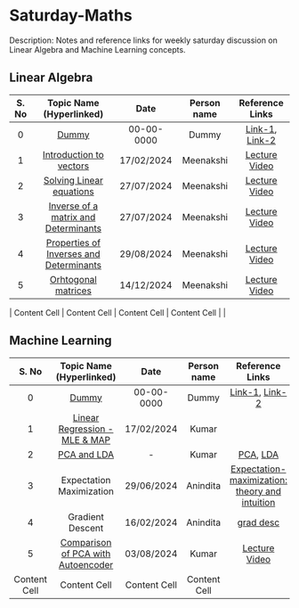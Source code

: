 # Saturday-Maths

Description: Notes and reference links for weekly saturday discussion on Linear Algebra and Machine Learning concepts.

## Linear Algebra
| S. No | Topic Name (Hyperlinked)  | Date | Person name | Reference Links |
| :---: | :---: | :---: | :---: | :---: | 
| 0  | [Dummy](https://github.com/cvthirumalakumar/Saturday-Maths/blob/main/Notes/LA/Dummy.pdf)  | 00-00-0000  | Dummy  | [Link-1](https://github.com/cvthirumalakumar/Saturday-Maths), [Link-2](https://github.com/cvthirumalakumar/Saturday-Maths) |
| 1  | [Introduction to vectors](https://github.com/Meenakshi-mini/Saturday-Maths/blob/main/Notes/LA/Vectors.pdf) | 17/02/2024 | Meenakshi | [Lecture Video](https://www.khanacademy.org/math/linear-algebra/vectors-and-spaces/vectors/v/vector-introduction-linear-algebra) |
| 2  | [Solving Linear equations](https://github.com/Meenakshi-mini/Saturday-Maths/blob/main/Notes/LA/Solving%20linear%20equations.pdf) | 27/07/2024 | Meenakshi | [Lecture Video](https://www.youtube.com/watch?v=ZK3O402wf1c&list=PL49CF3715CB9EF31D&index=1) |
| 3  | [Inverse of a matrix and Determinants](https://github.com/Meenakshi-mini/Saturday-Maths/blob/main/Notes/LA/Matrix%20inverse.pdf) | 27/07/2024 | Meenakshi | [Lecture Video](https://www.khanacademy.org/math/linear-algebra/matrix-transformations/inverse-transformations/v/linear-algebra-introduction-to-the-inverse-of-a-function) |
| 4  | [Properties of Inverses and Determinants](https://github.com/Meenakshi-mini/Saturday-Maths/blob/921272cf91f9eaa7d80f588cca7fc0a5320b5b13/Notes/LA/Properties%20of%20determinants%20and%20inverses.pdf) | 29/08/2024 | Meenakshi | [Lecture Video](https://www.khanacademy.org/math/linear-algebra/matrix-transformations/determinant-depth/v/linear-algebra-determinant-when-row-multiplied-by-scalar) |
| 5  | [Orhtogonal matrices](https://github.com/Meenakshi-mini/Saturday-Maths/blob/main/Notes/LA/Orthogonal%20matrices.pdf) | 14/12/2024 | Meenakshi | [Lecture Video](https://www.khanacademy.org/math/linear-algebra/alternate-bases/othogonal-complements/v/linear-algebra-orthogonal-complements) |

| Content Cell  | Content Cell  | Content Cell  | Content Cell  | |


## Machine Learning
| S. No | Topic Name (Hyperlinked)  | Date | Person name | Reference Links |
| :---: | :---: | :---: | :---: | :---: | 
| 0  | [Dummy](https://github.com/cvthirumalakumar/Saturday-Maths/blob/main/Notes/ML/Dummy.pdf)  | 00-00-0000  | Dummy  | [Link-1](https://github.com/cvthirumalakumar/Saturday-Maths), [Link-2](https://github.com/cvthirumalakumar/Saturday-Maths) |
| 1  | [Linear Regression - MLE & MAP](https://github.com/cvthirumalakumar/Saturday-Maths/blob/main/Notes/ML/Linear%20_regression_mle_map.pdf)  | 17/02/2024 | Kumar  |   |
| 2  | [PCA and LDA](https://github.com/cvthirumalakumar/Saturday-Maths/blob/main/Notes/ML/PCA_LDA.pdf)  | -  | Kumar  | [PCA](https://www.youtube.com/watch?v=AyanC9AbEHA&t=562s), [LDA](https://www.youtube.com/watch?v=JpLjNJGNDqk&t=1704s) |
| 3  | Expectation Maximization  | 29/06/2024 | Anindita | [Expectation-maximization: theory and intuition](https://mbernste.github.io/posts/em/)|
| 4  | Gradient Descent  | 16/02/2024 | Anindita | [grad desc](https://www.analyticsvidhya.com/blog/2020/10/how-does-the-gradient-descent-algorithm-work-in-machine-learning/)|
| 5  | [Comparison of PCA with Autoencoder](https://github.com/cvthirumalakumar/Saturday-Maths/blob/main/Notes/ML/PCA_vs_Autoencoder.pdf)  | 03/08/2024| Kumar  | [Lecture Video](https://www.youtube.com/watch?v=0ZQxPIwuA4o)  |
| Content Cell  | Content Cell  | Content Cell  | Content Cell  | |
